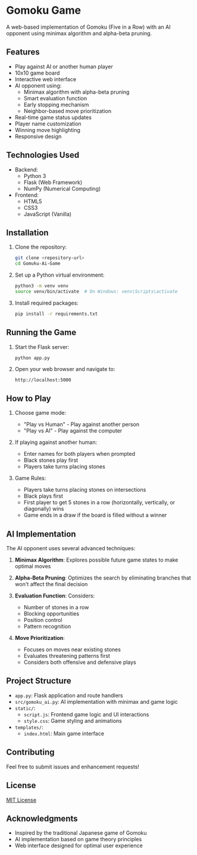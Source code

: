 # Gomoku Game

A web-based implementation of Gomoku (Five in a Row) with an AI opponent using minimax algorithm and alpha-beta pruning.

## Features

- Play against AI or another human player
- 10x10 game board
- Interactive web interface
- AI opponent using:
  - Minimax algorithm with alpha-beta pruning
  - Smart evaluation function
  - Early stopping mechanism
  - Neighbor-based move prioritization
- Real-time game status updates
- Player name customization
- Winning move highlighting
- Responsive design

## Technologies Used

- Backend:
  - Python 3
  - Flask (Web Framework)
  - NumPy (Numerical Computing)
- Frontend:
  - HTML5
  - CSS3
  - JavaScript (Vanilla)

## Installation

1. Clone the repository:
   ```bash
   git clone <repository-url>
   cd Gomuku-Ai-Game
   ```

2. Set up a Python virtual environment:
   ```bash
   python3 -m venv venv
   source venv/bin/activate  # On Windows: venv\Scripts\activate
   ```

3. Install required packages:
   ```bash
   pip install -r requirements.txt
   ```

## Running the Game

1. Start the Flask server:
   ```bash
   python app.py
   ```

2. Open your web browser and navigate to:
   ```
   http://localhost:5000
   ```

## How to Play

1. Choose game mode:
   - "Play vs Human" - Play against another person
   - "Play vs AI" - Play against the computer

2. If playing against another human:
   - Enter names for both players when prompted
   - Black stones play first
   - Players take turns placing stones

3. Game Rules:
   - Players take turns placing stones on intersections
   - Black plays first
   - First player to get 5 stones in a row (horizontally, vertically, or diagonally) wins
   - Game ends in a draw if the board is filled without a winner

## AI Implementation

The AI opponent uses several advanced techniques:

1. **Minimax Algorithm**: Explores possible future game states to make optimal moves

2. **Alpha-Beta Pruning**: Optimizes the search by eliminating branches that won't affect the final decision

3. **Evaluation Function**: Considers:
   - Number of stones in a row
   - Blocking opportunities
   - Position control
   - Pattern recognition

4. **Move Prioritization**: 
   - Focuses on moves near existing stones
   - Evaluates threatening patterns first
   - Considers both offensive and defensive plays

## Project Structure

- `app.py`: Flask application and route handlers
- `src/gomoku_ai.py`: AI implementation with minimax and game logic
- `static/`:
  - `script.js`: Frontend game logic and UI interactions
  - `style.css`: Game styling and animations
- `templates/`:
  - `index.html`: Main game interface

## Contributing

Feel free to submit issues and enhancement requests!

## License

[MIT License](LICENSE)

## Acknowledgments

- Inspired by the traditional Japanese game of Gomoku
- AI implementation based on game theory principles
- Web interface designed for optimal user experience
